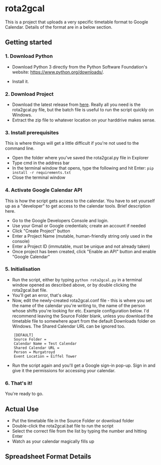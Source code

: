 # rota2gcal
This is a project that uploads a very specific timetable format to Google Calendar. Details of the format are in a below section.

## Getting started

### 1. Download Python

+ Download Python 3 directly from the Python Software Foundation's website: https://www.python.org/downloads/.

+ Install it.

### 2. Download Project

+ Download the latest release from [here](https://github.com/nocalla/rota2gcal/releases). Really all you need is the rota2gcal.py file, but the batch file is useful to run the script quickly on Windows.
+ Extract the zip file to whatever location on your harddrive makes sense.

### 3. Install prerequisites

This is where things will get a little difficult if you're not used to the command line.
+ Open the folder where you've saved the rota2gcal.py file in Explorer
+ Type cmd in the address bar
+ In the terminal window that opens, type the following and hit Enter:
`pip install -r requirements.txt`
+ Close the terminal window

### 4. Activate Google Calendar API

This is how the script gets access to the calendar. You have to set yourself up as a "developer" to get access to the calendar tools. Brief description here. 
+ Go to the Google Developers Console and login.
+ Use your Gmail or Google credentials; create an account if needed
+ Click "Create Project" button
+ Enter a Project Name (mutable, human-friendly string only used in the console)
+ Enter a Project ID (immutable, must be unique and not already taken)
+ Once project has been created, click "Enable an API" button and enable "Google Calendar"

### 5. Initialisation

+ Run the script, either by typing `python rota2gcal.py` in a terminal window opened as described above, or by double clicking the rota2gcal.bat file.
+ You'll get an error, that's okay.
+ Now, edit the newly-created rota2gcal.conf file - this is where you set the name of the calendar you're writing to, the name of the person whose shifts you're looking for etc. Example configuration below. I'd recommend leaving the Source Folder blank, unless you download the timetable file to somewhere apart from the default Downloads folder on Windows. The Shared Calendar URL can be ignored too.
```
    [DEFAULT]
    Source Folder = 
    Calendar Name = Test Calendar
    Shared Calendar URL = 
    Person = Murgatroyd
    Event Location = Eiffel Tower
```
+ Run the script again and you'll get a Google sign-in pop-up. Sign in and give it the permissions for accessing your calendar.

### 6. That's it!

You're ready to go. 

## Actual Use
+ Put the timetable file in the Source Folder or download folder
+ Double-click the rota2gcal.bat file to run the script
+ Select the correct file from the list by typing the number and hitting Enter
+ Watch as your calendar magically fills up

## Spreadsheet Format Details

